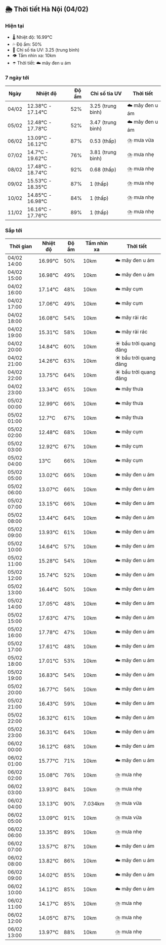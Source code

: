 ## 🌦️ Thời tiết Hà Nội (04/02)

### Hiện tại

- 🌡️ Nhiệt độ: 16.99℃
- 💦 Độ ẩm: 50%
- 🌟 Chỉ số tia UV: 3.25 (trung bình)
- 👁️ Tầm nhìn xa: 10km
- ☂️ Thời tiết: ☁️ mây đen u ám

### 7 ngày tới

| Ngày | Nhiệt độ | Độ ẩm | Chỉ số tia UV | Thời tiết |
| --- | --- | --- | --- | --- |
| 04/02 | 12.38℃ - 17.14℃ | 52% | 3.25 (trung bình) | ☁️ mây đen u ám |
| 05/02 | 12.48℃ - 17.78℃ | 52% | 3.47 (trung bình) | ☁️ mây đen u ám |
| 06/02 | 13.09℃ - 16.12℃ | 87% | 0.53 (thấp) | ⛈️ mưa vừa |
| 07/02 | 14.7℃ - 19.62℃ | 76% | 3.81 (trung bình) | ⛈️ mưa nhẹ |
| 08/02 | 17.48℃ - 18.74℃ | 92% | 0.68 (thấp) | ⛈️ mưa nhẹ |
| 09/02 | 15.53℃ - 18.35℃ | 87% | 1 (thấp) | ⛈️ mưa nhẹ |
| 10/02 | 14.85℃ - 16.98℃ | 84% | 1 (thấp) | ⛈️ mưa nhẹ |
| 11/02 | 16.16℃ - 17.76℃ | 89% | 1 (thấp) | ⛈️ mưa nhẹ |

### Sắp tới

| Thời gian | Nhiệt độ | Độ ẩm | Tầm nhìn xa | Thời tiết |
| --- | --- | --- | --- | --- |
| 04/02 14:00 | 16.99℃ | 50% | 10km | ☁️ mây đen u ám |
| 04/02 15:00 | 16.98℃ | 49% | 10km | ☁️ mây đen u ám |
| 04/02 16:00 | 17.14℃ | 48% | 10km | ☁️ mây cụm |
| 04/02 17:00 | 17.06℃ | 49% | 10km | ☁️ mây cụm |
| 04/02 18:00 | 16.08℃ | 54% | 10km | ☁️ mây rải rác |
| 04/02 19:00 | 15.31℃ | 58% | 10km | ☁️ mây rải rác |
| 04/02 20:00 | 14.84℃ | 60% | 10km | ☀️ bầu trời quang đãng |
| 04/02 21:00 | 14.26℃ | 63% | 10km | ☀️ bầu trời quang đãng |
| 04/02 22:00 | 13.75℃ | 64% | 10km | ☀️ bầu trời quang đãng |
| 04/02 23:00 | 13.34℃ | 65% | 10km | ☁️ mây thưa |
| 05/02 00:00 | 12.99℃ | 66% | 10km | ☁️ mây thưa |
| 05/02 01:00 | 12.7℃ | 67% | 10km | ☁️ mây thưa |
| 05/02 02:00 | 12.48℃ | 68% | 10km | ☁️ mây cụm |
| 05/02 03:00 | 12.92℃ | 67% | 10km | ☁️ mây cụm |
| 05/02 04:00 | 13℃ | 66% | 10km | ☁️ mây cụm |
| 05/02 05:00 | 13.02℃ | 66% | 10km | ☁️ mây đen u ám |
| 05/02 06:00 | 13.07℃ | 66% | 10km | ☁️ mây đen u ám |
| 05/02 07:00 | 13.15℃ | 66% | 10km | ☁️ mây đen u ám |
| 05/02 08:00 | 13.44℃ | 64% | 10km | ☁️ mây đen u ám |
| 05/02 09:00 | 13.93℃ | 61% | 10km | ☁️ mây đen u ám |
| 05/02 10:00 | 14.64℃ | 57% | 10km | ☁️ mây đen u ám |
| 05/02 11:00 | 15.28℃ | 54% | 10km | ☁️ mây đen u ám |
| 05/02 12:00 | 15.74℃ | 52% | 10km | ☁️ mây đen u ám |
| 05/02 13:00 | 16.44℃ | 50% | 10km | ☁️ mây đen u ám |
| 05/02 14:00 | 17.05℃ | 48% | 10km | ☁️ mây đen u ám |
| 05/02 15:00 | 17.63℃ | 47% | 10km | ☁️ mây đen u ám |
| 05/02 16:00 | 17.78℃ | 47% | 10km | ☁️ mây đen u ám |
| 05/02 17:00 | 17.61℃ | 48% | 10km | ☁️ mây đen u ám |
| 05/02 18:00 | 17.01℃ | 53% | 10km | ☁️ mây đen u ám |
| 05/02 19:00 | 16.83℃ | 54% | 10km | ☁️ mây đen u ám |
| 05/02 20:00 | 16.77℃ | 56% | 10km | ☁️ mây đen u ám |
| 05/02 21:00 | 16.43℃ | 59% | 10km | ☁️ mây đen u ám |
| 05/02 22:00 | 16.32℃ | 61% | 10km | ☁️ mây đen u ám |
| 05/02 23:00 | 16.31℃ | 64% | 10km | ☁️ mây đen u ám |
| 06/02 00:00 | 16.12℃ | 68% | 10km | ☁️ mây đen u ám |
| 06/02 01:00 | 15.77℃ | 71% | 10km | ☁️ mây đen u ám |
| 06/02 02:00 | 15.08℃ | 76% | 10km | ⛈️ mưa nhẹ |
| 06/02 03:00 | 13.93℃ | 84% | 10km | ⛈️ mưa nhẹ |
| 06/02 04:00 | 13.13℃ | 90% | 7.034km | ⛈️ mưa vừa |
| 06/02 05:00 | 13.09℃ | 91% | 10km | ⛈️ mưa vừa |
| 06/02 06:00 | 13.35℃ | 89% | 10km | ⛈️ mưa nhẹ |
| 06/02 07:00 | 13.57℃ | 87% | 10km | ☁️ mây đen u ám |
| 06/02 08:00 | 13.82℃ | 86% | 10km | ☁️ mây đen u ám |
| 06/02 09:00 | 14.02℃ | 85% | 10km | ☁️ mây đen u ám |
| 06/02 10:00 | 14.12℃ | 85% | 10km | ☁️ mây đen u ám |
| 06/02 11:00 | 14.17℃ | 85% | 10km | ⛈️ mưa nhẹ |
| 06/02 12:00 | 14.05℃ | 87% | 10km | ⛈️ mưa nhẹ |
| 06/02 13:00 | 13.97℃ | 88% | 10km | ⛈️ mưa nhẹ |
